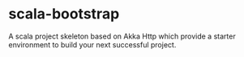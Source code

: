# scala-bootstrap

A scala project skeleton based on Akka Http which provide a starter environment to build your next successful project.
